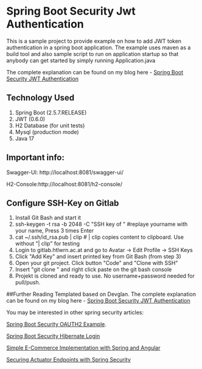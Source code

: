 # Spring Boot Security Jwt Authentication

This is a sample project to provide example on how to add JWT token authentication in a spring boot application.
The example uses maven as a build tool and also sample script to run on application startup so that anybody can get started by simply running Application.java
 
The complete explanation can be found on my blog here - [Spring Boot Security JWT Authentication](http://www.devglan.com/spring-security/spring-boot-jwt-auth)
## Technology Used

 1. Spring Boot (2.5.7.RELEASE)
 2. JWT (0.6.0)
 3. H2 Database (for unit tests)
 4. Mysql (production mode)
 5. Java 17

## Important info:
Swagger-UI: http://localhost:8081/swagger-ui/

H2-Console:http://localhost:8081/h2-console/

## Configure SSH-Key on Gitlab

1. Install Git Bash and start it
2. ssh-keygen -t rsa -b 2048 -C "SSH key of <yourname>" #replaye yourname with your name, Press 3 times Enter
3. cat ~/.ssh/id_rsa.pub | clip  # | clip copies content to clipboard. Use without "| clip" for testing
4. Login to gitlab.htlwrn.ac.at and go to Avatar -> Edit Profile -> SSH Keys
5. Click "Add Key" and insert printed key from Git Bash (from step 3)
6. Open your git project. Click button "Code" and "Clone with SSH"
7. Insert "git clone " and right click paste on the git bash console
8. Projekt is cloned and ready to use. No username+password needed for pull/push. 

##Further Reading
Templated based on Devglan. The complete explanation can be found on my blog here - [Spring Boot Security JWT Authentication](http://www.devglan.com/spring-security/spring-boot-jwt-auth)

You may be interested in other spring security articles:

[Spring Boot Security OAUTH2 Example](http://www.devglan.com/spring-security/spring-boot-security-oauth2-example).

[Spring Boot Security Hibernate Login](http://www.devglan.com/spring-security/spring-boot-security-hibernate-login-example)

[Simple E-Commerce Implementation with Spring and Angular](https://www.baeldung.com/spring-angular-ecommerce)

[Securing Actuator Endpoints with Spring Security](http://www.devglan.com/spring-security/securing-spring-boot-actuator-endpoints-with-spring-security)
